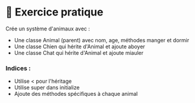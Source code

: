 # 🎯 Exercice pratique
Crée un système d'animaux avec :

- Une classe Animal (parent) avec nom, age, méthodes manger et dormir
- Une classe Chien qui hérite d'Animal et ajoute aboyer
- Une classe Chat qui hérite d'Animal et ajoute miauler

### Indices :

- Utilise < pour l'héritage
- Utilise super dans initialize
- Ajoute des méthodes spécifiques à chaque animal